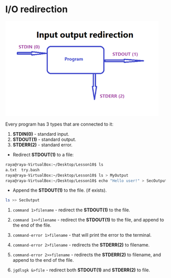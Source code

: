 # I/O redirection

<img height=300 src="Untitled.png"/>

Every program has 3 types that are connected to it:

1. **STDIN(0)** - standard input.
2. **STDOUT(1)** - standard output.
3. **STDERR(2)** - standard error.

- Redirect **STDOUT(1)** to a file:

```bash
raya@raya-VirtualBox:~/Desktop/Lesson10$ ls
a.txt  try.bash
raya@raya-VirtualBox:~/Desktop/Lesson10$ ls > MyOutput
raya@raya-VirtualBox:~/Desktop/Lesson10$ echo "Hello user!" > SecOutput
```

- Append the **STDOUT(1)** to the file. (if exists).

```bash
ls >> SecOutput
```

1. `command 1>filename` - redirect the **STDOUT(1)** to the file.

2. `command 1>>filename` - redirect the **STDOUT(1)** to the file, and append to the end of the file.

3. `command-error 1>filename` - that will print the error to the terminal.

4. `command-error 2>filename` - redirects the **STDERR(2)** to filename.

5. `command-error 2>>filename` - redirects the **STDERR(2)** to filename, and append to the end of the file.

6. `jgdlsgk &>file` - redirect both **STDOUT(1)** and **STDERR(2)** to file. 
